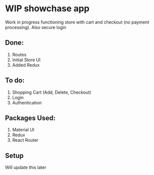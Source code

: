# WIP showchase app
Work in progress functioning store with cart and checkout (no payment processing).
Also secure login

## Done:
1. Routes
2. Initial Store UI
3. Added Redux

## To do:
1. Shopping Cart (Add, Delete, Checkout)
2. Login
3. Authentication

## Packages Used:
1. Material UI
2. Redux
3. React Router

## Setup

Will update this later
